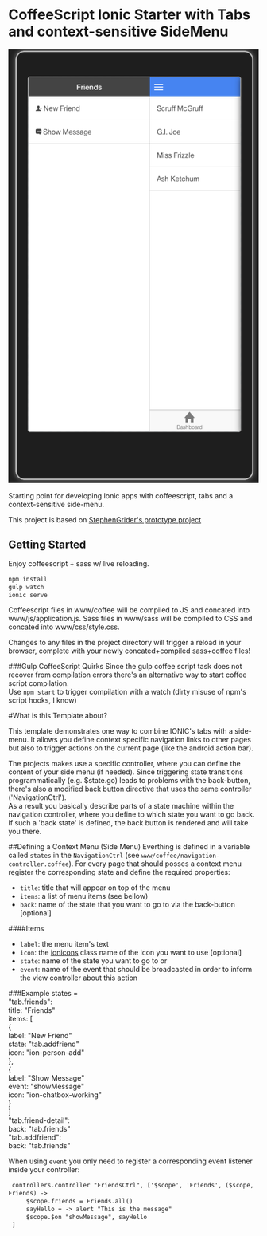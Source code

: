 CoffeeScript Ionic Starter with Tabs and context-sensitive SideMenu
===
![Screenshot](../IONIC-Tabs-SideMenu.png)

Starting point for developing Ionic apps with coffeescript, tabs and a context-sensitive side-menu.

This project is based on [StephenGrider's prototype project](https://github.com/StephenGrider/CoffeeScript-Ionic-Starter)

Getting Started
---

Enjoy coffeescript + sass w/ live reloading.

```
npm install
gulp watch
ionic serve
```
Coffeescript files in www/coffee will be compiled to JS and concated into www/js/application.js.  Sass files in www/sass will be compiled to CSS and concated into www/css/style.css.

Changes to any files in the project directory will trigger a reload in your browser, complete with your newly concated+compiled sass+coffee files!

###Gulp CoffeeScript Quirks
Since the gulp coffee script task does not recover from compilation errors there's an alternative way to start coffee script compilation.  
Use `npm start` to trigger compilation with a watch (dirty misuse of npm's script hooks, I know)

#What is this Template about?

This template demonstrates one way to combine IONIC's tabs with a side-menu. It allows you define context specific navigation
links to other pages but also to trigger actions on the current page (like the android action bar).

The projects makes use a specific controller, where you can define the content of your side menu (if needed). Since triggering state transitions 
programmatically (e.g. $state.go) leads to problems with the back-button, there's also a modified back button directive that
uses the same controller ('NavigationCtrl').  
As a result you basically describe parts of a state machine within the navigation controller, where you define to which state you
 want to go back. If such a 'back state' is defined, the back button is rendered and will take you there.
 
##Defining a Context Menu (Side Menu)
Everthing is defined in a variable called `states` in the `NavigationCtrl` (see `www/coffee/navigation-controller.coffee`). 
For every page that should posses a context menu register the corresponding state and define the required properties:  


* `title`: title that will appear on top of the menu  
* `items`: a list of menu items (see bellow)  
* `back`: name of the state that you want to go to via the back-button [optional]

####Items
* `label`: the menu item's text
* `icon`: the [ionicons](http://ionicons.com/) class name of the icon you want to use [optional]
* `state`: name of the state you want to go to or
* `event`: name of the event that should be broadcasted in order to inform the view controller about this action

###Example
    states =  
                 "tab.friends":  
                     title: "Friends"  
                     items: [  
                         {  
                             label: "New Friend"  
                             state: "tab.addfriend"  
                             icon: "ion-person-add"  
                         },  
                         {  
                             label: "Show Message"  
                             event: "showMessage"  
                             icon: "ion-chatbox-working"  
                         }  
                     ]  
                 "tab.friend-detail":  
                     back: "tab.friends"  
                 "tab.addfriend":  
                     back: "tab.friends"  

When using `event` you only need to register a corresponding event listener inside your controller:
 
     controllers.controller "FriendsCtrl", ['$scope', 'Friends', ($scope, Friends) ->
         $scope.friends = Friends.all()
         sayHello = -> alert "This is the message"
         $scope.$on "showMessage", sayHello
     ]